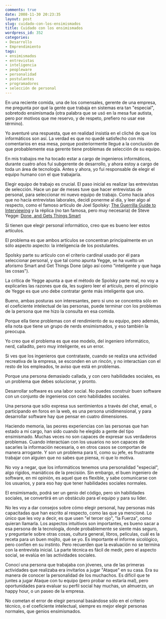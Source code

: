 ```yaml
---
comments: true
date: 2008-11-30 20:23:35
layout: post
slug: cuidado-con-los-ensimismados
title: Cuidado con los ensimismados
wordpress_id: 352
categories:
- Desarrollo
- Emprendimiento
tags:
- ensimismados
- entrevistas
- inteligencia
- peopleware
- personalidad
- postulantes
- programadores
- selección de personal
---
```





En una reciente comida, una de los comensales, gerente de una empresa, me pregunta por qué la gente que trabaja en sistemas era tan "especial", sobretodo ensimismada (otra palabra que se usó en la mesa fue autista, pero por motivos que me reservo, y de respeto, prefiero no usar ese término).




Yo aventuré una respuesta, que en realidad insistía en el cliché de que los informáticos son así. La verdad es que no quedé satisfecho con mis comentarios en esa mesa, porque posteriormente llegué a la conclusión de que probablemente esa gerente tiene problemas de selección de su equipo.




En mis trabajos me ha tocado estar a cargo de ingenieros informáticos, durante cuatro años fuí subgerente de desarrollo, y ahora estoy a cargo de toda un área de tecnología. Antes y ahora, yo fui responsable de elegir el equipo humano con el que trabajaría.




Elegir equipo de trabajo es crucial. El paso inicial es realizar las entrevistas de selección. Hace un par de meses tuve que hacer entrevistas de personal, para seleccionar mi nuevo equipo de trabajo. Como hacía años que no hacía entrevistas laborales, decidí ponerme al día, y leer algo al respecto, como el famoso artículo de Joel Spolsky: [The Guerrilla Guide to Interviewing](http://www.joelonsoftware.com/articles/fog0000000073.html) y la réplica (no tan famosa, pero muy necesaria) de Steve Yegge: [Done, and Gets Things Smart](http://steve-yegge.blogspot.com/2008/06/done-and-gets-things-smart.html)




Si tienen que elegir personal informático, creo que es bueno leer estos artículos.




El problema es que ambos artículos se concentran principalmente en un sólo aspecto aspecto: la inteligencia de los postulantes.




Spolsky parte su artículo con el criterio cardinal usado por él para seleccionar personal, y que tal como apunta Yegge, se ha vuelto un aforismo Smart and Get Things Done (algo así como "inteligente y que haga las cosas").




La crítica de Yegge apunta a que el método de Spolsky parte mal, no voy a explicarles las razones que da, les sugiero leer el artículo, pero el principio de Yegge es que uno debe contratar gente más inteligente que uno.




Bueno, ambas posturas son interesantes, pero si uno se concentra sólo en el coeficiente intelectual de las personas, puede terminar con los problemas de la persona que me hizo la consulta en esa comida.




Porque ella tiene problemas con el rendimiento de su equipo, pero además, ella nota que tiene un grupo de nerds ensimismados, y eso también la preocupa.




Yo creo que el problema es que ese modelo, del ingeniero informático, nerd, calladito, pero muy inteligente, es un error.




Si ves que los ingenieros que contrataste, cuando se realiza una actividad recreativa de la empresa, se esconden en un rincón, y no interactúan con el resto de los empleados, te aviso que está en problemas.




Porque una persona demasiado callada, y con cero habilidades sociales, es un problema que debes solucionar, y pronto.




Desarrollar software es una labor social. No puedes construir buen software con un conjunto de ingenieros con cero habilidades sociales.




Una persona que sólo expresa sus sentimientos a través del chat, email, o participando en foros en la web, es una persona unidimensional, y para desarrollar software hay que pensar en cuatro dimensiones.




Haciendo memoria, las peores experiencias con las personas que han estado a mi cargo, han sido cuando he elegido a gente del tipo ensimismado. Muchas veces no son capaces de expresar sus verdaderos problemas. Cuando interactúan con los usuarios no son capaces de sacarles la información necesaria, o en otros casos se comportan de manera arrogante. Y son un problema para tí, como su jefe, es frustrante trabajar con alguien que no sabes que piensa, ni que lo motiva.




No voy a negar, que los informáticos tenemos una personalidad "especial", algo rígidos, maniáticos de la precisión. Sin embargo, el buen ingeniero de software, en mi opinión, es aquel que es flexible, y sabe comunicarse con los usuarios, y para eso hay que tener habilidades sociales normales.




El ensimismado, podrá ser un genio del código, pero sin habilidades sociales, se convertirá en un obstáculo para el equipo y para su lider.




No les voy a dar consejos sobre cómo elegir personal, hay personas más capacitadas que han escrito al respecto, como las que ya mencioné. Lo único que les voy a decir, es que usen "el tercer ojo", "la Fuerza", como quieran llamarla. Los aspectos intuitivos son importantes, es bueno sacar a esa persona de la tecnología, donde probablemente se siente más seguro, y preguntarle sobre otras cosas, cultura general, libros, películas, cuál es la receta para un buen mojito, qué se yo. Es importante el informe sicológico, pero confíen en su instinto. Pero recuerden que la evaluación no se termina con la entrevista inicial. La parte técnica es fácil de medir, pero el aspecto social, se evalúa en las actividades sociales.




Conocí una persona que trabajaba con jóvenes, una de las primeras actividades que realizaba era invitarlos a jugar "Ataque" en su casa. Era su manera de conocer la personalidad de los muchachos. Es difícil que te juntes a jugar Ataque con tu equipo (pero probar no estaría mal), pero oportunidades para evaluar su perfil social hay muchas, un almuerzo, un happy hour, o un paseo de la empresa.




No cometan el error de elegir personal basándose sólo en el criterio técnico, o el coeficiente intelectual, siempre es mejor elegir personas normales, que genios ensimismados.
